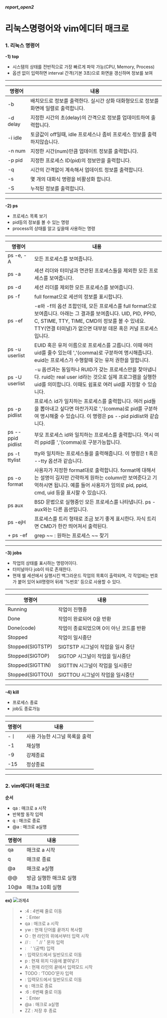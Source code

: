 ##### report_open2
# 리눅스명령어와 vim에디터 매크로

### 1. 리눅스 명령어
 
**-1) top**
- 시스템의 상태를 전반적으로 가장 빠르게 파악 가능(CPU, Memory, Process)
- 옵션 없이 입력하면 interval 간격(기본 3초)으로 화면을 갱신하며 정보를 보여

------------------------------------------------------------------------------
|명령어|내용|
|-----|----|
|-b|배치모드로 정보를 출력한다. 실시간 상화 대화형모드로 정보를 화면에 일렬로 출력합니다.|
|-d delay|지정한 시간의 초(delay)의 간격으로 정보를 업데이트하여 출력합니다.|
|-i idle|토글값이 off일때, idle 프로세스나 좀비 프로세스 정보를 출력하지않습니다.|
|-n num|지정한 시간(num)만큼 업데이트 정보를 출력합니다.|
|-p pid|지정한 프로세스 ID(pid)의 정보만을 출력합니다.|
|-q|시간의 간격없이 계속해서 업데이트 정보를 출력합니다.|
|-s|몇 개의 대화식 명령을 비활성화 합니다.|
|-S|누적된 정보를 출력합니다.|

------------------------------------------------------------------------------

**-2) ps**
 - 프로세스 목록 보기
 - pid등의 정보를 볼 수 있는 명령
 - process의 상태를 알고 싶을때 사용하는 명령
------------------------------------------------------------------------------
|명령어|내용|
|-----|----|
|ps -e, -A | 모든 프로세스를 보여줍니다.|
|ps -a | 세션 리더와 터미널과 연관된 프로세스들을 제외한 모든 프로세스를 보여줍니다.|
|ps -d | 세션 리더를 제외한 모든 프로세스를 보여줍니다.|
|ps -f | full format으로 세션의 정보를 표시합니다. |
|ps -ef | -e와 -f의 옵션 조합인데, 모든 프로세스를 full format으로 보여줍니다. 아래는 그 결과를 보여줍니다. UID, PID, PPID, C, STIME, TTY, TIME, CMD의 정보를 볼 수 있네요. TTY(연결 터미널)가 없으면 대부분 데몬 혹은 커널 프로세스입니다.|
|ps -u userlist | EUID 혹은 유저 이름으로 프로세스를 고릅니다. 이때 여러 uid를 줄수 있는데 ','(comma)로 구분하여 명시해줍니다. euid는 프로세스가 수행할때 갖는 유저 권한을 말합니다.|
|ps -U userlist | -u 옵션과는 동일하나 RUID가 갖는 프로세스만을 찾아냅니다. ruid는 real user id라는 것으로 실제 프로그램을 실행한 uid를 의미합니다. 이때도 쉼표로 여러 uid를 지정할 수 있습니다.|
|ps -p pidlist | 프로세스 id가 일치하는 프로세스를 출력합니다. 여러 pid들을 뽑아내고 싶다면 마찬가지로 ','(comma)로 pid를 구분하여 명시해줄 수 있습니다. 이 명령은 ps --pid pidlist와 같습니다.|
|ps --ppid pidlist | 부모 프로세스 id와 일치하는 프로세스를 출력합니다. 역시 여러 ppid를 ','(comma)로 구분가능합니다.|
|ps -t ttylist | tty와 일치하는 프로세스들을 출력해줍니다. 이 명령은 t 혹은 --tty 옵션과 같습니다. |
|ps -o format | 사용자가 지정한 format대로 출력합니다. format에 대해서는 설명이 길지만 간략하게 원하는 column만 보여준다고 기억하시면 됩니다. 예를 들어 사용자가 임의로 pid, ppid, cmd, uid 등을 표시할 수 있습니다.|
|ps aux | BSD 문법으로 실행중인 모든 프로세스를 나타냅니다. ps -aux와는 다른 옵션입니다. |
|ps -ejH | 프로세스를 트리 형태로 조금 보기 좋게 표시한다. 자식 트리면 CMD가 한칸 띄어져서 출력된다.|
+ ps -ef | grep ~~ : 원하는 프로세스 ~~ 찾기

------------------------------------------------------------------------------

**-3) jobs**
- 작업의 상태를 표시하는 명렁어이다.
- 터미널마다 job이 따로 존재한다.
- 현재 쉘 세션에서 실행시킨 백그라운드 작업의 목록이 출력되며, 각 작업에는 번호가  붙어 있어 kill명령어 뒤레 '%번호' 등으로 사용할 수 있다.
------------------------------------------------------------------------------
|명령어|내용|
|-----|----|
|Running|작업이 진행중|
|Done|작업이 완료되어 0을 반환|
|Done(code)|작업이 종료되었으며 0이 아닌 코드를 반환|
|Stopped|작업이 일시중단|
|Stopped(SIGTSTP)|SIGTSTP 시그널이 작업을 일시 중단|
|Stopped(SIGTOP)|SIGTOP 시그널이 작업을 일시중단|
|Stopped(SIGTTIN)|SIGTTIN 시그널이 작업을 일시중단|
|Stopped(SIGTTOU)|SIGTTOU 시그널이 작업을 일시중단|
------------------------------------------------------------------------------

**-4) kill**
- 프로세스 종료
- job도 종료가능
--------------------------------------------------------------------------------
|명령어|내용|
|-----|----|
|-ㅣ | 사용 가능한 시그널 목록을 출력|
|-1 | 재실행|
|-9 | 강제종료|
|-15 | 정상종료|
------------------------------------------------------------------------------

### 2. vim에디터 매크로

**순서**
+ qa : 매크로 a 시작
+ 반복할 동작 입력
+ q : 매크로 종료
+ @a : 매크로 a실행

|명령어|내용|
|-----|----|
|qa | 매크로 a 시작|
|q | 매크로 종료|
|@a | 매크로 a실행|
|@@ |방금 실행한 매크로 실행|
|10@a |매크a 10회 실행|

**ex)**
![과제4](https://user-images.githubusercontent.com/104884623/172055387-7ffeb265-82a1-410d-814c-f84f37a802b4.JPG)
> - :4 : 4번째 줄로 이동
> - <CR>：Enter
> - qa : 매크로 a 시작
> - yw : 현재 단어를 끝까지 복사함
> - O : 현 라인의 위에서부터 입력 시작
> - // :　＇//＇문자 입력
> -   :　‘ ’(공백) 입력
> - <Esc> : 입력모드에서 일반모드로 이동
> - p : 현재 위치 다음에 붙여넣기
> - A : 현재 라인의 끝에서 입력모드 시작
> - TODO : ‘TODO’문자 입력
> - <Esc> : 입력모드에서 일반모드로 이동
> - q : 매크로 종료
> - :6 : 6번째 줄로 이동
> - <CR>：Enter
> - @a : 매크로 a실행
> - ZZ : 저장 후 종료
